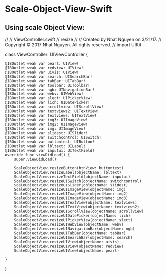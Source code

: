 # Scale-Object-View-Swift

Using scale Object View:
--------------------------

//
//  ViewController.swift
//  resize
//
//  Created by Nhat Nguyen on 3/21/17.
//  Copyright © 2017 Nhat Nguyen. All rights reserved.
//
import UIKit

class ViewController: UIViewController {


    @IBOutlet weak var pearl: UIView!
    @IBOutlet weak var redview: UIView!
    @IBOutlet weak var uivis: UIView!
    @IBOutlet weak var search: UISearchBar!
    @IBOutlet weak var tabBar: UITabBar!
    @IBOutlet weak var toolbar: UIToolbar!
    @IBOutlet weak var ngb: UINavigationBar!
    @IBOutlet weak var webv: UIWebView!
    @IBOutlet weak var slect: UIPickerView!
    @IBOutlet weak var lich: UIDatePicker!
    @IBOutlet weak var scrollview: UIScrollView!
    @IBOutlet weak var textviews2: UITextView!
    @IBOutlet weak var textviews: UITextView!
    @IBOutlet weak var img3: UIImageView!
    @IBOutlet weak var img2: UIImageView!
    @IBOutlet weak var img: UIImageView!
    @IBOutlet weak var slidest: UISlider!
    @IBOutlet weak var switchcontrol: UISwitch!
    @IBOutlet weak var buttontest: UIButton!
    @IBOutlet weak var lbltext: UILabel!
    @IBOutlet weak var inputui: UITextField!
    override func viewDidLoad() {
        super.viewDidLoad()
        
        ScaleObjectView.resizeButton(btnView: buttontest)
        ScaleObjectView.resizeLabel(objectName: lbltext)
        ScaleObjectView.resizeTextField(objectName: inputui)
        ScaleObjectView.resizeUISwitch(objectName: switchcontrol)
        ScaleObjectView.resizeUISlider(objectName: slidest)
        ScaleObjectView.resizeUIImageView(objectName: img)
        ScaleObjectView.resizeUIImageView(objectName: img2)
        ScaleObjectView.resizeUIImageView(objectName: img3)
        ScaleObjectView.resizeUITextView(objectName: textviews)
        ScaleObjectView.resizeUITextView(objectName: textviews2)
        ScaleObjectView.resizeUIScrollView(objectName: scrollview)
        ScaleObjectView.resizeUIDatePicker(objectName: lich)
        ScaleObjectView.resizeUIPickerView(objectName: slect)
        ScaleObjectView.resizeUIWebView(objectName: webv)
        ScaleObjectView.resizeUINavigationBar(objectName: ngb)
        ScaleObjectView.resizeUITabBar(objectName: tabBar)
        ScaleObjectView.resizeUISearchBar(objectName: search)
        ScaleObjectView.resizeUIView(objectName: uivis)
        ScaleObjectView.resizeUIView(objectName: redview)
        ScaleObjectView.resizeUIView(objectName: pearl)
        
    }

}
